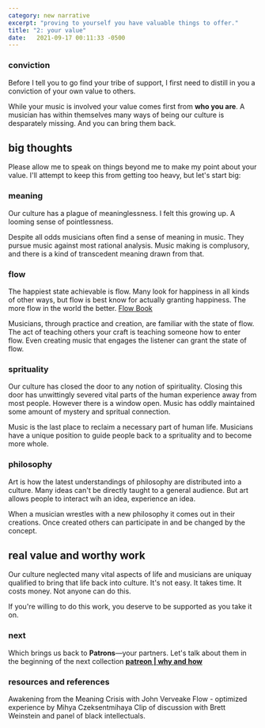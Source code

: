 ```yaml
---
category: new narrative
excerpt: "proving to yourself you have valuable things to offer."
title: "2: your value"
date:   2021-09-17 00:11:33 -0500
---
```

### conviction
Before I tell you to go find your tribe of support, I first need to distill in you a conviction of your own value to others. 

While your music is involved your value comes first from **who you are**. A musician has within themselves many ways of being our culture is desparately missing. And you can bring them back.

## big thoughts
Please allow me to speak on things beyond me to make my point about your value. I'll attempt to keep this from getting too heavy, but let's start big: 

### meaning
Our culture has a plague of meaninglessness. I felt this growing up. A looming sense of pointlessness.

Despite all odds musicians often find a sense of meaning in music. They pursue music against most rational analysis. Music making is complusory, and there is a kind of transcedent meaning drawn from that.

### flow
The happiest state achievable is flow. Many look for happiness in all kinds of other ways, but flow is best know for actually granting happiness. The more flow in the world the better. [Flow Book][r&r]

Musicians, through practice and creation, are familiar with the state of flow. The act of teaching others your craft is teaching someone how to enter flow. Even creating music that engages the listener can grant the state of flow.

### sprituality
Our culture has closed the door to any notion of spirituality. Closing this door has unwittingly severed vital parts of the human experience away from most people. However there is a window open. Music has oddly maintained some amount of mystery and spritual connection.

Music is the last place to reclaim a necessary part of human life. Musicians have a unique position to guide people back to a sprituality and to become more whole. 

### philosophy
Art is how the latest understandings of philosophy are distributed into a culture. Many ideas can't be directly taught to a general audience. But art allows people to interact wih an idea, experience an idea.

When a musician wrestles with a new philosophy it comes out in their creations. Once created others can participate in and be changed by the concept.

## real value and worthy work
Our culture neglected many vital aspects of life and musicians are uniquay qualified to bring that life back into culture. It's not easy. It takes time. It costs money. Not anyone can do this.

If you're willing to do this work, you deserve to be supported as you take it on. 

### next
Which brings us back to **Patrons**—your partners. Let's talk about them in the beginning of the next collection [**patreon | why and how**](/patreon/)

### resources and references
Awakening from the Meaning Crisis with John Verveake
Flow - optimized experience by Mihya Czeksentmihaya
Clip of discussion with Brett Weinstein and panel of black intellectuals.

[r&r]: #resources-and-references